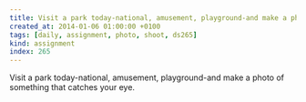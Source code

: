 ```yaml
---
title: Visit a park today-national, amusement, playground-and make a photo of something that catches your eye.
created_at: 2014-01-06 01:00:00 +0100
tags: [daily, assignment, photo, shoot, ds265]
kind: assignment
index: 265
---
```


Visit a park today-national, amusement, playground-and make a photo of something that catches your eye.
